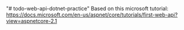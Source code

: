 "# todo-web-api-dotnet-practice" 
Based on this microsoft tutorial: https://docs.microsoft.com/en-us/aspnet/core/tutorials/first-web-api?view=aspnetcore-2.1
